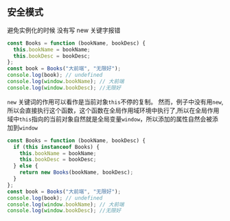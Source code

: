 ## 安全模式

避免实例化的时候 没有写 new 关键字报错

```javascript
const Books = function (bookName, bookDesc) {
  this.bookName = bookName;
  this.bookDesc = bookDesc;
};
const book = Books("大前端", "无限好");
console.log(book); // undefined
console.log(window.bookName); // 大前端
console.log(window.bookDesc); //无限好
```

`new` 关键词的作用可以看作是当前对象`this`不停的复制。 然而，例子中没有用`new`,所以会直接执行这个函数，这个函数在全局作用域环境中执行了,所以在全局作用域中`this`指向的当前对象自然就是全局变量`window`，所以添加的属性自然会被添加到`window`

```javascript
const Books = function (bookName, bookDesc) {
  if (this instanceof Books) {
    this.bookName = bookName;
    this.bookDesc = bookDesc;
  } else {
    return new Books(bookName, bookDesc);
  }
};
const book = Books("大前端", "无限好");
console.log(book); // undefined
console.log(window.bookName); // 大前端
console.log(window.bookDesc); //无限好
```
